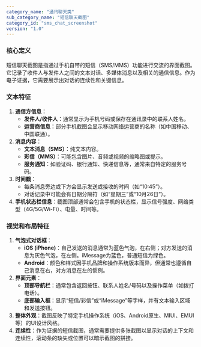 ```yaml
---
category_name: "通讯聊天类"
sub_category_name: "短信聊天截图"
category_id: "sms_chat_screenshot"
version: "1.0"
---
```


### 核心定义

短信聊天截图是指通过手机自带的短信（SMS/MMS）功能进行交流的界面截图。它记录了收件人与发件人之间的文本对话、多媒体消息以及相关的通信信息。作为电子证据，它需要展示出对话的连续性和关键信息。

### 文本特征

1.  **通信方信息**：
    *   **发件人/收件人**：通常显示为手机号码或保存在通讯录中的联系人姓名。
    *   **运营商信息**：部分手机截图会显示移动网络运营商的名称（如中国移动、中国联通）。
2.  **消息内容**：
    *   **文本消息（SMS）**：纯文本内容。
    *   **彩信（MMS）**：可能包含图片、音频或视频的缩略图或提示。
    *   **服务通知**：如验证码、银行通知、快递信息等，通常来自特定的服务号码。
3.  **时间戳**：
    *   每条消息旁边或下方会显示发送或接收的时间（如“10:45”）。
    *   对话记录中可能会有日期分隔符（如“星期三”或“10月26日”）。
4.  **手机状态栏信息**：截图顶部通常会包含手机的状态栏，显示信号强度、网络类型（4G/5G/Wi-Fi）、电量、时间等。

### 视觉和布局特征

1.  **气泡式对话框**：
    *   **iOS (iPhone)**：自己发送的消息通常为蓝色气泡，在右侧；对方发送的消息为灰色气泡，在左侧。iMessage为蓝色，普通短信为绿色。
    *   **Android**：颜色和样式因手机品牌和操作系统版本而异，但通常也遵循自己消息在右，对方消息在左的惯例。
2.  **界面元素**：
    *   **顶部导航栏**：通常包含返回按钮、联系人姓名/号码以及操作菜单（如拨打电话）。
    *   **底部输入框**：显示“短信/彩信”或“iMessage”等字样，并有文本输入区域和发送按钮。
3.  **整体外观**：截图反映了特定手机操作系统（iOS、Android原生、MIUI、EMUI等）的UI设计风格。
4.  **连续性**：作为证据的短信截图，通常需要提供多张截图以显示对话的上下文和连续性，滚动条的缺失或位置可以暗示截图的拼接。